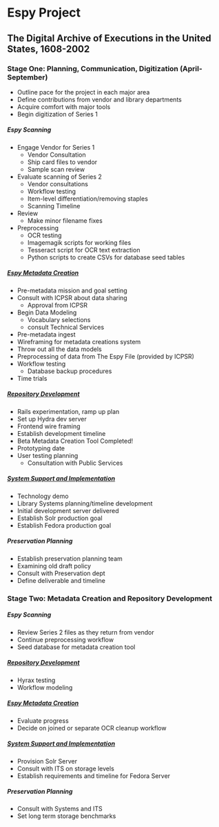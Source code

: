 # Espy Project 

## The Digital Archive of Executions in the United States, 1608-2002

### Stage One: Planning, Communication, Digitization (April-September)

* Outline pace for the project in each major area
* Define contributions from vendor and library departments
* Acquire comfort with major tools
* Begin digitization of Series 1

##### Espy Scanning
* Engage Vendor for Series 1
	* Vendor Consultation
	* Ship card files to vendor
	* Sample scan review
* Evaluate scanning of Series 2
	* Vendor consultations
	* Workflow testing
	* Item-level differentiation/removing staples
	* Scanning Timeline
* Review 
	* Make minor filename fixes
* Preprocessing
	* OCR testing
	* Imagemagik scripts for working files
	* Tesseract script for OCR text extraction
	* Python scripts to create CSVs for database seed tables

##### [Espy Metadata Creation](metadata.md)

* Pre-metadata mission and goal setting
* Consult with ICPSR about data sharing
	* Approval from ICPSR
* Begin Data Modeling
	* Vocabulary selections
	* consult Technical Services
* Pre-metadata ingest
* Wireframing for metadata creations system
* Throw out all the data models
* Preprocessing of data from The Espy File (provided by ICPSR)
* Workflow testing
	* Database backup procedures
* Time trials

##### [Repository Development](development.md)

* Rails experimentation, ramp up plan
* Set up Hydra dev server
* Frontend wire framing
* Establish development timeline
* Beta Metadata Creation Tool Completed!
* Prototyping date
* User testing planning
	* Consultation with Public Services

##### [System Support and Implementation](systems.md)

* Technology demo
* Library Systems planning/timeline development
* Initial development server delivered
* Establish Solr production goal
* Establish Fedora production goal

##### Preservation Planning

* Establish preservation planning team
* Examining old draft policy
* Consult with Preservation dept
* Define deliverable and timeline


### Stage Two: Metadata Creation and Repository Development

##### Espy Scanning

* Review Series 2 files as they return from vendor
* Continue preprocessing workflow
* Seed database for metadata creation tool

##### [Repository Development](development.md)
* Hyrax testing
* Workflow modeling


##### [Espy Metadata Creation](metadata.md)
* Evaluate progress
* Decide on joined or separate OCR cleanup workflow


##### [System Support and Implementation](systems.md)
* Provision Solr Server
* Consult with ITS on storage levels
* Establish requirements and timeline for Fedora Server

##### Preservation Planning
* Consult with Systems and ITS
* Set long term storage benchmarks